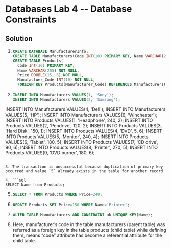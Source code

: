 # Databases Lab 4 -- Database Constraints

<script src="https://cdn.jsdelivr.net/npm/code-line"></script>
<script>CodeLine.initOnPageLoad({toggleBtn: {show: false}, copyBtn: {show: false}})</script>

<link rel="stylesheet" href="/module-content/css/block.css">

## Solution

1. ```sql
   CREATE DATABASE ManufacturerInfo;
   CREATE TABLE Manufacturers(Code INT(10) PRIMARY KEY, Name VARCHAR(255) NOT NULL);
   CREATE TABLE Products(
     Code Int(10) PRIMARY KEY, 
     Name VARCHAR(255) NOT NULL, 
     Price DOUBLE(15, 6) NOT NULL, 
     Manufactuer_Code INT(10) NOT NULL,
     FOREIGN KEY Products(Manufacturer_Code) REFERENCES Manufacturers(Code));
   ```

2. ```sql
   INSERT INTO Manufacturers VALUES(1, 'Sony');
   INSERT INTO Manufacturers VALUES(2, 'Samsung');
INSERT INTO Manufacturers VALUES(4, 'Dell');
   INSERT INTO Manufacturers VALUES(5, 'HP');
   INSERT INTO Manufacturers VALUES(6, 'Winchester');
   INSERT INTO Products VALUES(1, 'Headphone', 240, 2);
   INSERT INTO Products VALUES(2, 'Pendrive', 120, 2);
   INSERT INTO Products VALUES(3, 'Hard Disk', 150, 1);
   INSERT INTO Products VALUES(4, 'DVD', 5, 6);
   INSERT INTO Products VALUES(5, 'Monitor', 240, 4);
   INSERT INTO Products VALUES(6, 'Tablet', 180, 5);
   INSERT INTO Products VALUES(7, 'CD drive', 90, 6);
   INSERT INTO Products VALUES(8, 'Printer', 270, 5);
   INSERT INTO Products VALUES(9, 'DVD  burner', 180, 6);
   ```
   
3. The transaction is unsuccessful because duplication of primary key occurred and value `5` already exists in the table for another record.

4. ```sql
   SELECT Name from Products;
   ```

5. ```sql
   SELECT * FROM Products WHERE Price=240;
   ```

6. ```sql
   UPDATE Products SET Price=150 WHERE Name='Printer';
   ```

7. ```sql
   ALTER TABLE Manufacturers ADD CONSTRAINT uk UNIQUE KEY(Name);
   ```

8. Here, manufacturer’s code in the table manufacturers (parent table) was referred as a foreign key in the table products (child table) while defining them, means “code” attribute has become a referential attribute for the child table.
